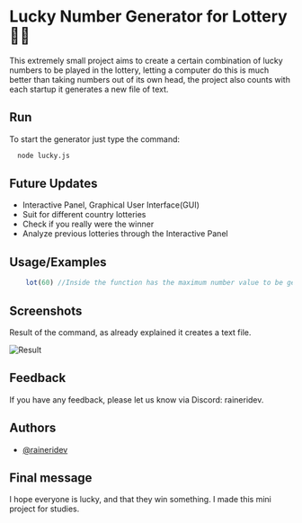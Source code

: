 
# Lucky Number Generator for Lottery 🤞🍀

This extremely small project aims to create a certain combination of lucky numbers to be played in the lottery, letting a computer do this is much better than taking numbers out of its own head, the project also counts with each startup it generates a new file of text.
## Run

To start the generator just type the command:
```bash
  node lucky.js
```


## Future Updates

- Interactive Panel, Graphical User Interface(GUI)
- Suit for different country lotteries
- Check if you really were the winner
- Analyze previous lotteries through the Interactive Panel


## Usage/Examples

```javascript
    lot(60) //Inside the function has the maximum number value to be generated
```


## Screenshots
Result of the command, as already explained it creates a text file.

![Result](https://media.discordapp.net/attachments/1080586501387190344/1225800942805585950/image.png?ex=66227317&is=660ffe17&hm=4367216d56e46adadcdb687ee31ec5c95e9bd1e0282f4913a87da2d85c2c690e&=&format=webp&quality=lossless&width=480&height=56)


## Feedback

If you have any feedback, please let us know via Discord: raineridev.


## Authors

- [@raineridev](https://www.github.com/raineridev)


## Final message
I hope everyone is lucky, and that they win something. I made this mini project for studies.
